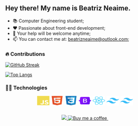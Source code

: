 ## Hey there! My name is Beatriz Neaime.

- 📚 Computer Engineering student;
- ❤️ Passionate about front-end development;
- 🤗 Your help will be welcome anytime;
- 📫 You can contact me at: beatrizneaime@outlook.com;

### :fire: Contributions

  [![GitHub Streak](http://github-readme-streak-stats.herokuapp.com?user=BeatrizNeaime&theme=tokyonight&background=000000)](https://git.io/streak-stats)
  
  [![Top Langs](https://github-readme-stats.vercel.app/api/top-langs/?username=BeatrizNeaime&layout=compact&theme=tokyonight)](https://github.com/anuraghazra/github-readme-stats)
  
  ### 👩‍💻 Technologies

  <div align="center">
    <img align="center" height="30" width="40" src="https://raw.githubusercontent.com/devicons/devicon/master/icons/javascript/javascript-plain.svg">
    <img align="center" height="30" width="40" src="https://raw.githubusercontent.com/devicons/devicon/master/icons/html5/html5-original.svg">
    <img align="center" height="30" width="40" src="https://raw.githubusercontent.com/devicons/devicon/master/icons/css3/css3-original.svg">
    <img align="center" height="30" width="40" src="https://raw.githubusercontent.com/devicons/devicon/master/icons/bootstrap/bootstrap-original.svg">
    <img align="center" height="30" width="40" src="https://raw.githubusercontent.com/devicons/devicon/master/icons/react/react-original.svg">
    <img align="center" height="30" width="40" src="https://github.com/devicons/devicon/blob/master/icons/tailwindcss/tailwindcss-plain.svg">
    <img align="center" height="30" width="40" src="https://github.com/devicons/devicon/blob/master/icons/tailwindcss/tailwindcss-plain.svg">
  </div>

##
<div id="badges" align="center" >
  <a href="https://www.linkedin.com/in/beatriz-neaime-1564b51b1/" target="_blank" >
    <img src="https://img.shields.io/badge/LinkedIn-blue?style=for-the-badge&logo=linkedin&logoColor=white"/>
  </a>
  <a href="https://www.buymeacoffee.com/beatrizneaime" target="_blank">
    <img src="https://helloimjessa.files.wordpress.com/2021/06/bmc-button.png" height="30px" alt="Buy me a coffee"/>
  </a>
  <img src="https://komarev.com/ghpvc/?username=BeatrizNeaime&style=flat-square&color=blueviolet" alt=""/>
</div>
